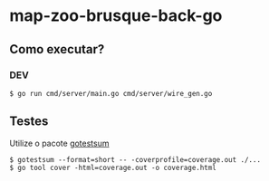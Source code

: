 # map-zoo-brusque-back-go

## Como executar?

### DEV

```shell
$ go run cmd/server/main.go cmd/server/wire_gen.go
```

## Testes

Utilize o pacote [gotestsum](https://github.com/gotestyourself/gotestsum)

```shell
$ gotestsum --format=short -- -coverprofile=coverage.out ./...
$ go tool cover -html=coverage.out -o coverage.html
```